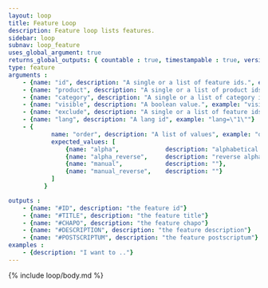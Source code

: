 ```yaml
---
layout: loop
title: Feature Loop
description: Feature loop lists features.
sidebar: loop
subnav: loop_feature
uses_global_argument: true
returns_global_outputs: { countable : true, timestampable : true, versionable : false }
type: feature
arguments :
    - {name: "id", description: "A single or a list of feature ids.", example: "id=\"2\", id=\"1,4,7\""}
    - {name: "product", description: "A single or a list of product ids.", example: "id=\"2\", id=\"1,4,7\""}
    - {name: "category", description: "A single or a list of category ids.", example: "id=\"2\", id=\"1,4,7\""}
    - {name: "visible", description: "A boolean value.", example: "visible=\"no\"", default: "yes"}
    - {name: "exclude", description: "A single or a list of feature ids to exclude.", example: "exclude=\"456,123\""}
    - {name: "lang", description: "A lang id", example: "lang=\"1\""}
    - {
            name: "order", description: "A list of values", example: "order=\"alpha_reverse\"", default: "manual",
            expected_values: [
                {name: "alpha",             description: "alphabetical order on title"},
                {name: "alpha_reverse",     description: "reverse alphabetical order on title"},
                {name: "manual",            description: ""},
                {name: "manual_reverse",    description: ""}
            ]
          }

outputs :
    - {name: "#ID", description: "the feature id"}
    - {name: "#TITLE", description: "the feature title"}
    - {name: "#CHAPO", description: "the feature chapo"}
    - {name: "#DESCRIPTION", description: "the feature description"}
    - {name: "#POSTSCRIPTUM", description: "the feature postscriptum"}
examples :
    - {description: "I want to .."}
---
```


{% include loop/body.md %}